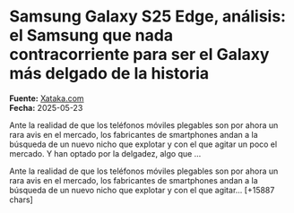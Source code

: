 # Samsung Galaxy S25 Edge, análisis: el Samsung que nada contracorriente para ser el Galaxy más delgado de la historia

**Fuente:** [Xataka.com](https://www.xataka.com/analisis/samsung-galaxy-s25-edge-analisis-caracteristicas-precio-especificaciones)  
**Fecha:** 2025-05-23

Ante la realidad de que los teléfonos móviles plegables son por ahora un rara avis en el mercado, los fabricantes de smartphones andan a la búsqueda de un nuevo nicho que explotar y con el que agitar un poco el mercado. Y han optado por la delgadez, algo que …

Ante la realidad de que los teléfonos móviles plegables son por ahora un rara avis en el mercado, los fabricantes de smartphones andan a la búsqueda de un nuevo nicho que explotar y con el que agitar… [+15887 chars]

